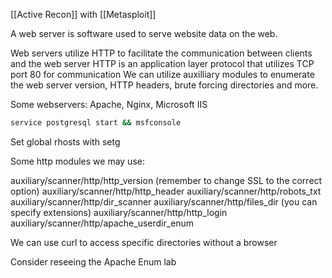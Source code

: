 [[Active Recon]] with [[Metasploit]]

A web server is software used to serve website data on the web.

Web servers utilize HTTP to facilitate the communication between clients and the web server
HTTP is an application layer protocol that utilizes TCP port 80 for communication
We can utilize auxilliary modules to enumerate the web server version, HTTP headers, brute forcing directories and more.

Some webservers: Apache, Nginx, Microsoft IIS


``` bash
service postgresql start && msfconsole
```

Set global rhosts with setg

Some http modules we may use:

auxiliary/scanner/http/http_version (remember to change SSL to the correct option)
auxiliary/scanner/http/http_header
auxiliary/scanner/http/robots_txt
auxiliary/scanner/http/dir_scanner
auxiliary/scanner/http/files_dir (you can specify extensions)
auxiliary/scanner/http/http_login
auxiliary/scanner/http/apache_userdir_enum

We can use curl to access specific directories without a browser

Consider reseeing the Apache Enum lab